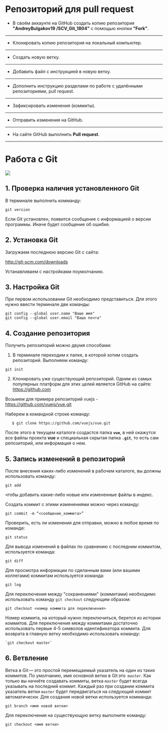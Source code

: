 # Репозиторий для **pull request**
* В своём аккаунте на GitHub создать копию репозитория **"AndreyBulgakov19
/SCV_Git_1804"** с помощью кнопки **"Fork"**.
---
* Клонировать копию репозитория на локальный компьютер.
---
* Создать новую ветку.
---
* Добавить файл с инструкцией в новую ветку.
---
* Дополнить инструкцию разделами по работе с удалёнными репозиториями, pull request.
---
* Зафиксировать изменения (коммиты).
---
* Отправить изменения на GitHub.
---
* На сайте GitHub выполнить **Pull request**.
---

# Работа с Git
![](git_log.png)
## 1. Проверка наличия установленного Git
В терминале выполнить комманду: 
```
git version
```
Если Git установлен, появится сообщение с информацией о версии программы. Иначе будет сообщение об ошибке.

## 2. Установка Git
Загружаем последнюю версию Git с сайта:

http://git-scm.com/downloads

Устанавливаем с настройками поумолчанию.

## 3. Настройка Git
При первом использовании Git необходимо представиться. Для этого нужно ввести терминале две команды:
```
git config --global user.name "Ваше имя"
git config --global user.email "Ваша почта"
```

## 4. Создание репозитория
Получить репозиторий можно двумя способами:
1. В терминале переходим к папке, в которой хотим создать репозиторий. Выполняем команду:
```
git init 
``` 
2. Клонировать уже существующий репозиторий. Одним из самых популярных платформ для этих целей является GitHub на сайте:
 https://github.com

 Возьмем для примера репозиторий vuejs - https://github.com/vuejs/vue.git 


Наберем в командной строке команду:
 ``` 
    $ git clone https://github.com/vuejs/vue.git
 ```
После этого в текущем каталоге создастся папка **`vue`**, в ней окажутся все файлы проекта **vue** и специальная скрытая папка **`.git`**, то есть сам репозиторий, или информация о нем.


## 5. Запись изменений в репозиторий
После внесения каких-либо изменений в рабочем каталоге, вы должны использовать команду: 
```
git add
```
чтобы добавить какие-либо новые или измененные файлы в индекс.

Создать коммит с этими изменениями можно через команду:
```
git commit -m “<сообщение_коммита>”
```
Проверить, есть ли изменения для отправки, можно в любое время по команде:
```
git status
```
Для вывода изменений в файлах по сравнению с последним коммитом, используется команда:
```
git diff
```
Для просмотра информации по сделанным вами (или вашими коллегами) коммитам используется команда: 
```
git log
```
Для переключения между "сохранениями" (коммитами) необходимо использовать команду `git checkout` следующим образом:
```
git checkout <номер коммита для переключения>
```
Номер коммита, на который нужно переключиться, берется из истории коммитов. Для переключения между коммитами достаточно использовать первые 4-5 символов идентификатора коммита. 
Для возврата в главную ветку необходимо использовать команду: 
```
`git checkout master`
```
## 6. Ветвление
Ветка в Git — это простой перемещаемый указатель на один из таких коммитов. По умолчанию, имя основной ветки в Git это  *`master`*. Как только вы начнёте создавать коммиты, ветка *`master`* будет всегда указывать на последний коммит. Каждый раз при создании коммита указатель ветки *`master`* будет передвигаться на следующий коммит автоматически.
Для создания новой ветки используется комманда:
```
git branch <имя новой ветки>
```
Для переключения на существующую ветку выполните команду:
```
git checkout <имя ветки>
```